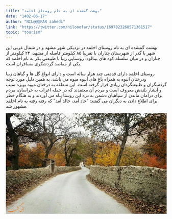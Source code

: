 ```yaml
---
title: "بهشت گمشده ای به نام روستای اخلمد"
date: "1402-06-17"
author: "NIL@@@FAR zahedi"
link: "https://twitter.com/nilooofar/status/1697823268571361517"
topic: "tourism"
---
```


بهشت گمشده ای به نام روستای اخلمد
در نزدیکی شهر مشهد و در شمال غربی این شهر با گذر از شهرستان چناران با تقریبا ۸۵ کیلومتر فاصله از مشهد، ۲۴ کیلومتر از چناران و در میان سلسله کوه های بینالود، روستایی زیبا با طبیعتی بکر به نام اخلمد که یکی از مقاصد گردشگری مسافران است.

روستای اخلمد دارای قدمتی چند هزار ساله است و دارای انواع گل ها و گیاهان زیبا ودرختان انبوه به همراه باغ های انبوه میوه می باشد، به همین دلیل مورد توجه گردشگران و طبیعتگردان زیادی قرار گرفته است. این منطقه به درختان میوه بویژه سیب و آبشار بلندش معروف است و مردم آن معتقدند که در حمله اعراب به خراسان، مردم برای درامان ماندن از سپاهیان دشمن به دره این روستا پناه می آوردند و به هنگام خطر برای اطلاع دادن به دیگران می گفتند: “خاد آمد، خالد آمد” که رفته رفته به نام اخلمد مشهور شد.

![بهشت گمشده ای به نام روستای اخلمد](./Roosta-Akhlamad-Khorasan.webp)
